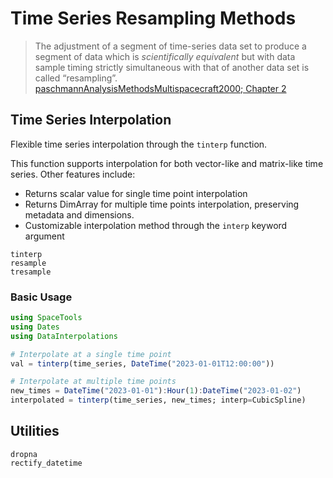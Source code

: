 # Time Series Resampling Methods

> The adjustment of a segment of time-series data set to produce a segment of data which is *scientifically equivalent* but with data sample timing strictly simultaneous with that of another data set is called “resampling”. [paschmannAnalysisMethodsMultispacecraft2000; Chapter 2](@citet)

## Time Series Interpolation

Flexible time series interpolation through the `tinterp` function.

This function supports interpolation for both vector-like and matrix-like time series. Other features include:

- Returns scalar value for single time point interpolation
- Returns DimArray for multiple time points interpolation, preserving metadata and dimensions. 
- Customizable interpolation method through the `interp` keyword argument

```@docs
tinterp
resample
tresample
```

### Basic Usage

```julia
using SpaceTools
using Dates
using DataInterpolations

# Interpolate at a single time point
val = tinterp(time_series, DateTime("2023-01-01T12:00:00"))

# Interpolate at multiple time points
new_times = DateTime("2023-01-01"):Hour(1):DateTime("2023-01-02")
interpolated = tinterp(time_series, new_times; interp=CubicSpline)
```

## Utilities

```@docs
dropna
rectify_datetime
```